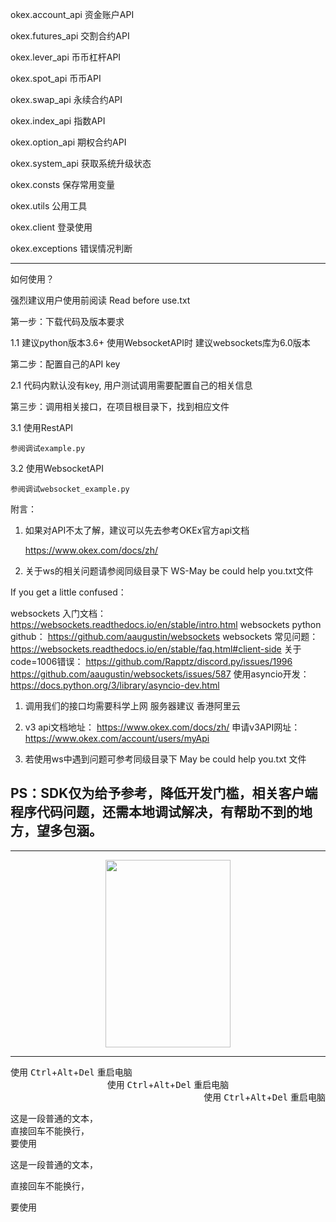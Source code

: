 okex.account_api   资金账户API

okex.futures_api   交割合约API

okex.lever_api   币币杠杆API

okex.spot_api   币币API

okex.swap_api   永续合约API

okex.index_api   指数API

okex.option_api   期权合约API

okex.system_api   获取系统升级状态

okex.consts   保存常用变量

okex.utils   公用工具

okex.client   登录使用

okex.exceptions   错误情况判断

---

如何使用？

强烈建议用户使用前阅读 Read before use.txt

第一步：下载代码及版本要求

1.1 建议python版本3.6+  使用WebsocketAPI时 建议websockets库为6.0版本

第二步：配置自己的API key

2.1 代码内默认没有key, 用户测试调用需要配置自己的相关信息

第三步：调用相关接口，在项目根目录下，找到相应文件

3.1 使用RestAPI
    
    参阅调试example.py
    
3.2 使用WebsocketAPI

    参阅调试websocket_example.py
    
附言：
1. 如果对API不太了解，建议可以先去参考OKEx官方api文档

    https://www.okex.com/docs/zh/

2. 关于ws的相关问题请参阅同级目录下 WS-May be could help you.txt文件



If you get a little confused：

websockets 入门文档： https://websockets.readthedocs.io/en/stable/intro.html
websockets python github： https://github.com/aaugustin/websockets
websockets 常见问题： https://websockets.readthedocs.io/en/stable/faq.html#client-side
关于code=1006错误：
https://github.com/Rapptz/discord.py/issues/1996
https://github.com/aaugustin/websockets/issues/587
使用asyncio开发： https://docs.python.org/3/library/asyncio-dev.html



1. 调用我们的接口均需要科学上网
服务器建议 香港阿里云

2. v3 api文档地址： https://www.okex.com/docs/zh/
申请v3API网址： https://www.okex.com/account/users/myApi

3. 若使用ws中遇到问题可参考同级目录下 May be could help you.txt 文件

PS：SDK仅为给予参考，降低开发门槛，相关客户端程序代码问题，还需本地调试解决，有帮助不到的地方，望多包涵。
---


---

<div align=center>

<img src="https://code.aliyun.com/start1989/images/raw/cfaea9b28dc13709c90c988d2a6733018deb68f2/abcdef/IMG_1832.JPG" width="200" height="300">
</div>

--- 


<div align=Left>
使用 <kbd>Ctrl</kbd>+<kbd>Alt</kbd>+<kbd>Del</kbd> 重启电脑
</div>

<div align=center>
使用 <kbd>Ctrl</kbd>+<kbd>Alt</kbd>+<kbd>Del</kbd> 重启电脑
</div>

<div align=right>
使用 <kbd>Ctrl</kbd>+<kbd>Alt</kbd>+<kbd>Del</kbd> 重启电脑
</div>

这是一段普通的文本，<br>
直接回车不能换行，<br>
要使用<br>

这是一段普通的文本，

直接回车不能换行，

要使用